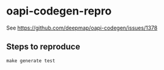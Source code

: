 # oapi-codegen-repro

See https://github.com/deepmap/oapi-codegen/issues/1378

## Steps to reproduce

```shell
make generate test
```
